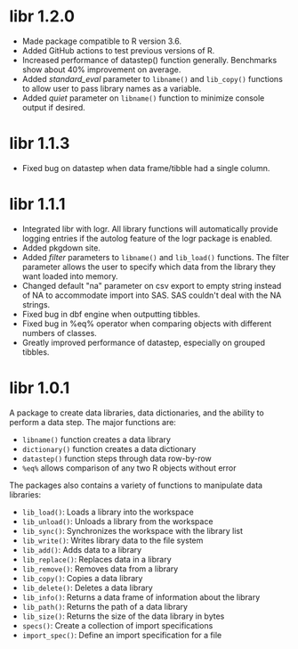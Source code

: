 
# libr 1.2.0

* Made package compatible to R version 3.6.
* Added GitHub actions to test previous versions of R.
* Increased performance of datastep() function generally.  Benchmarks show
about 40% improvement on average.
* Added _standard_eval_ parameter to `libname()` and `lib_copy()` functions to
allow user to pass library names as a variable.
* Added _quiet_ parameter on `libname()` function to minimize console output
if desired.

# libr 1.1.3

* Fixed bug on datastep when data frame/tibble had a single column.


# libr 1.1.1

* Integrated libr with logr.  All library functions will automatically
provide logging entries if the autolog feature of the logr package is enabled.
* Added pkgdown site.
* Added _filter_ parameters to `libname()` and `lib_load()` functions. The
filter parameter allows the user to specify which data from the library
they want loaded into memory.
* Changed default "na" parameter on csv export to empty string instead of NA
to accommodate import into SAS.  SAS couldn't deal with the NA strings.
* Fixed bug in dbf engine when outputting tibbles.
* Fixed bug in %eq% operator when comparing objects with different numbers of 
classes.
* Greatly improved performance of datastep, especially on grouped tibbles.
  

# libr 1.0.1

A package to create data libraries, data dictionaries, and the ability
to perform a data step.  The major functions are:

* `libname()` function creates a data library
* `dictionary()` function creates a data dictionary
* `datastep()` function steps through data row-by-row
* `%eq%` allows comparison of any two R objects without error

The packages also contains a variety of functions to manipulate data libraries:
* `lib_load()`: Loads a library into the workspace
* `lib_unload()`: Unloads a library from the workspace
* `lib_sync()`: Synchronizes the workspace with the library list
* `lib_write()`: Writes library data to the file system
* `lib_add()`: Adds data to a library
* `lib_replace()`: Replaces data in a library
* `lib_remove()`: Removes data from a library
* `lib_copy()`: Copies a data library
* `lib_delete()`: Deletes a data library
* `lib_info()`: Returns a data frame of information about the library
* `lib_path()`: Returns the path of a data library
* `lib_size()`: Returns the size of the data library in bytes
* `specs()`: Create a collection of import specifications
* `import_spec()`: Define an import specification for a file
